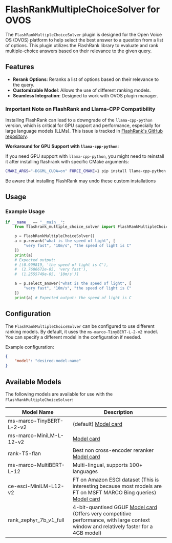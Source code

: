 # FlashRankMultipleChoiceSolver for OVOS

The `FlashRankMultipleChoiceSolver` plugin is designed for the Open Voice OS (OVOS) platform to help select the best answer to a question from a list of options. This plugin utilizes the FlashRank library to evaluate and rank multiple-choice answers based on their relevance to the given query.

## Features

- **Rerank Options**: Reranks a list of options based on their relevance to the query.
- **Customizable Model**: Allows the use of different ranking models.
- **Seamless Integration**: Designed to work with OVOS plugin manager.

### Important Note on FlashRank and Llama-CPP Compatibility

Installing FlashRank can lead to a downgrade of the `llama-cpp-python` version, which is critical for GPU support and performance, especially for large language models (LLMs). This issue is tracked in [FlashRank's GitHub repository](https://github.com/PrithivirajDamodaran/FlashRank/issues/29).

**Workaround for GPU Support with `llama-cpp-python`:**

If you need GPU support with `llama-cpp-python`, you might need to reinstall it after installing flashrank with specific CMake arguments:
```bash
CMAKE_ARGS="-DGGML_CUDA=on" FORCE_CMAKE=1 pip install llama-cpp-python --force-reinstall --no-cache-dir
```

Be aware that installing FlashRank may undo these custom installations

## Usage

### Example Usage

```python
if __name__ == "__main__":
    from flashrank_multiple_choice_solver import FlashRankMultipleChoiceSolver

    p = FlashRankMultipleChoiceSolver()
    a = p.rerank("what is the speed of light", [
        "very fast", "10m/s", "the speed of light is C"
    ])
    print(a)
    # Expected output:
    # [(0.999819, 'the speed of light is C'),
    #  (2.7686672e-05, 'very fast'),
    #  (1.2555749e-05, '10m/s')]

    a = p.select_answer("what is the speed of light", [
        "very fast", "10m/s", "the speed of light is C"
    ])
    print(a) # Expected output: the speed of light is C
```

## Configuration

The `FlashRankMultipleChoiceSolver` can be configured to use different ranking models. By default, it uses the `ms-marco-TinyBERT-L-2-v2` model. You can specify a different model in the configuration if needed.

Example configuration:
```json
{
    "model": "desired-model-name"
}
```

## Available Models

The following models are available for use with the `FlashRankMultipleChoiceSolver`:

| Model Name                   | Description                                                                                                   |
|------------------------------|---------------------------------------------------------------------------------------------------------------|
| ms-marco-TinyBERT-L-2-v2     | (default) [Model card](https://www.modelcards.com/ms-marco-TinyBERT-L-2-v2)                                     |
| ms-marco-MiniLM-L-12-v2      | [Model card](https://www.modelcards.com/ms-marco-MiniLM-L-12-v2)                                               |
| rank-T5-flan                 | Best non cross-encoder reranker [Model card](https://www.modelcards.com/rank-T5-flan)                          |
| ms-marco-MultiBERT-L-12      | Multi-lingual, supports 100+ languages                                                                         |
| ce-esci-MiniLM-L12-v2        | FT on Amazon ESCI dataset (This is interesting because most models are FT on MSFT MARCO Bing queries) [Model card](https://www.modelcards.com/ce-esci-MiniLM-L12-v2) |
| rank_zephyr_7b_v1_full       | 4-bit-quantised GGUF [Model card](https://www.modelcards.com/rank_zephyr_7b_v1_full) (Offers very competitive performance, with large context window and relatively faster for a 4GB model) |
